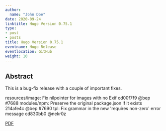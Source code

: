 ```yaml
---
author:
  name: "John Doe"
date: 2020-09-24
linktitle: Hugo Version 0.75.1
type:
- post
- posts
title: Hugo Version 0.75.1
eventname: Hugo Release
eventlocation: GitHub 
weight: 10
---
```


## Abstract

This is a bug-fix release with a couple of important fixes.

resources/image: Fix nilpointer for images with no Exif cd00f7f9 @bep #7688
modules/npm: Preserve the original package.json if it exists 214afe4c @bep #7690
tpl: Fix grammar in the new 'requires non-zero' error message cd830bb0 @nekr0z

[PDF](https://github.com/gohugoio/hugo/releases/tag/v0.75.1)